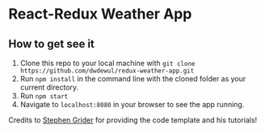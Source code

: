 # React-Redux Weather App
## How to get see it
1. Clone this repo to your local machine with `git clone https://github.com/dwdewul/redux-weather-app.git`
2. Run `npm install` in the command line with the cloned folder as your current directory.
3. Run `npm start`
4. Navigate to `localhost:8080` in your browser to see the app running.


Credits to [Stephen Grider](https://github.com/StephenGrider) for providing the code template and his tutorials!
